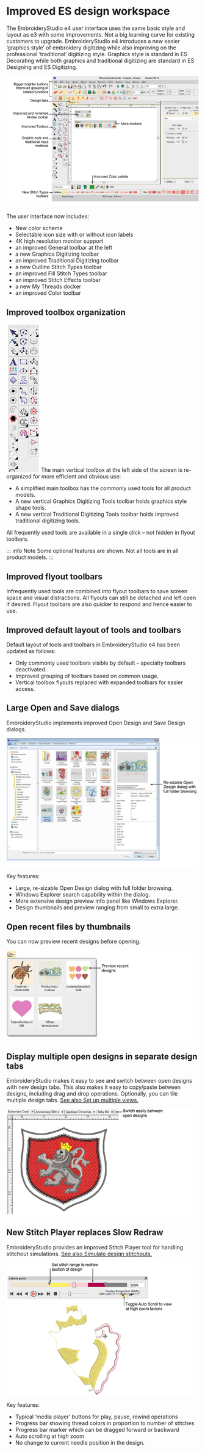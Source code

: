 # Improved ES design workspace

The EmbroideryStudio e4 user interface uses the same basic style and layout as e3 with some improvements. Not a big learning curve for existing customers to upgrade. EmbroideryStudio e4 introduces a new easier ‘graphics style’ of embroidery digitizing while also improving on the professional ‘traditional’ digitizing style. Graphics style is standard in ES Decorating while both graphics and traditional digitizing are standard in ES Designing and ES Digitizing.

![EmbStudioDecorationMode.png](assets/EmbStudioDecorationMode.png)

The user interface now includes:

- New color scheme
- Selectable icon size with or without icon labels
- 4K high resolution monitor support
- an improved General toolbar at the left
- a new Graphics Digitizing toolbar
- an improved Traditional Digitizing toolbar
- a new Outline Stitch Types toolbar
- an improved Fill Stitch Types toolbar
- an improved Stitch Effects toolbar
- a new My Threads docker
- an improved Color toolbar

## Improved toolbox organization

![Toolbox.png](assets/Toolbox.png)The main vertical toolbox at the left side of the screen is re-organized for more efficient and obvious use:

- A simplified main toolbox has the commonly used tools for all product models.
- A new vertical Graphics Digitizing Tools toolbar holds graphics style shape tools.
- A new vertical Traditional Digitizing Tools toolbar holds improved traditional digitizing tools.

All frequently used tools are available in a single click – not hidden in flyout toolbars.

::: info Note
Some optional features are shown. Not all tools are in all product models.
:::

## Improved flyout toolbars

Infrequently used tools are combined into flyout toolbars to save screen space and visual distractions. All flyouts can still be detached and left open if desired. Flyout toolbars are also quicker to respond and hence easier to use.

## Improved default layout of tools and toolbars

Default layout of tools and toolbars in EmbroideryStudio e4 has been updated as follows:

- Only commonly used toolbars visible by default – specialty toolbars deactivated.
- Improved grouping of toolbars based on common usage.
- Vertical toolbox flyouts replaced with expanded toolbars for easier access.

## Large Open and Save dialogs

EmbroideryStudio implements improved Open Design and Save Design dialogs.

![OpenMyDesigns.png](assets/OpenMyDesigns.png)

Key features:

- Large, re-sizable Open Design dialog with full folder browsing.
- Windows Explorer search capability within the dialog.
- More extensive design preview info panel like Windows Explorer.
- Design thumbnails and preview ranging from small to extra large.

## Open recent files by thumbnails

You can now preview recent designs before opening.

![OpenRecent.png](assets/OpenRecent.png)

## Display multiple open designs in separate design tabs

EmbroideryStudio makes it easy to see and switch between open designs with new design tabs. This also makes it easy to copy/paste between designs, including drag and drop operations. Optionally, you can tile multiple design tabs. [See also Set up multiple views.](../../Basics/view/Set_up_multiple_views)

![DesignTabs.png](assets/DesignTabs.png)

## New Stitch Player replaces Slow Redraw

EmbroideryStudio provides an improved Stitch Player tool for handling stitchout simulations. [See also Simulate design stitchouts.](../../Basics/view/Simulate_design_stitchouts)

![StitchPlayerStitchRange.png](assets/StitchPlayerStitchRange.png)

Key features:

- Typical ‘media player’ buttons for play, pause, rewind operations
- Progress bar showing thread colors in proportion to number of stitches
- Progress bar marker which can be dragged forward or backward
- Auto scrolling at high zoom
- No change to current needle position in the design.

